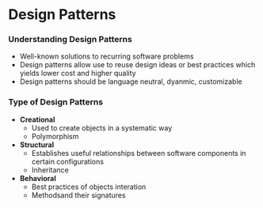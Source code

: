 # Design Patterns

### Understanding Design Patterns
- Well-known solutions to recurring software problems
- Design patterns allow use to reuse design ideas or best practices which yields lower cost and higher quality
- Design patterns should be language neutral, dyanmic, customizable

### Type of Design Patterns
- __Creational__
  - Used to create objects in a systematic way
  - Polymorphism
- __Structural__
  - Establishes useful relationships between software components in certain configurations
  - Inheritance
- __Behavioral__
  - Best practices of objects interation
  - Methodsand their signatures